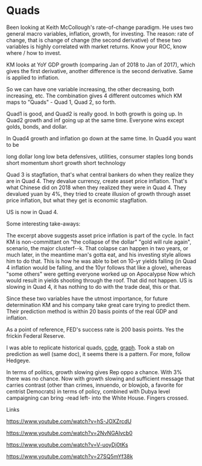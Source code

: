 # Quads

Been looking at Keith McCollough's rate-of-change paradigm. He uses
two general macro variables, inflation, growth, for investing. The
reason: rate of change, that is change of change (the second
derivative) of these two variables is highly correlated with market
returns. Know your ROC, know where / how to invest.

KM looks at YoY GDP growth (comparing Jan of 2018 to Jan of 2017),
which gives the first derivative, another difference is the second
derivative. Same is applied to inflation.

So we can have one variable increasing, the other decreasing, both
increasing, etc. The combination gives 4 different outcomes which KM
maps to "Quads" - Quad 1, Quad 2, so forth.

Quad1 is good, and Quad2 is really good. In both growth is going
up. In Quad2 growth and inf going up at the same time. Everyone wins
except golds, bonds, and dollar.

In Quad4 growth and inflation go down at the same time. In Quad4 you want to be

long dollar
long low beta defensives, utilities, consumer staples
long bonds
short momentum
short growth
short technology

Quad 3 is stagflation, that's what central bankers do when they
realize they are in Quad 4.  They devalue currency, create asset price
inflation.  That's what Chinese did on 2018 when they realized they
were in Quad 4. They devalued yuan by 4%, they tried to create
illusion of growth through asset price inflation, but what they get is
economic stagflation.

US is now in Quad 4. 

Some interesting take-aways:

The excerpt above suggests asset price inflation is part of the
cycle. In fact KM is non-committant on "the collapse of the dollar"
"gold will rule again", scenario, the major clusterf--k. That colapse
can happen in two years, or much later, in the meantime man's gotta
eat, and his investing style allows him to do that. This is how he was
able to bet on 10-yr yields falling (in Quad 4 inflation would be
falling, and the 10yr follows that like a glove), whereas "some
others" were getting everyone worked up on Apocalypse Now which would
result in yields shooting through the roof. That did not happen. US is
slowing in Quad 4, it has nothing to do with the trade deal, this or that.

Since these two variables have the utmost importance, for future
determination KM and his company take great care trying to predict
them. Their prediction method is within 20 basis points of the real
GDP and inflation.

As a point of reference, FED's success rate is 200 basis points. Yes
the frickin Federal Reserve.

I was able to replicate historical quads, [code](quads.md),
[graph](quads.png). Took a stab on prediction as well (same doc), it
seems there is a pattern. For more, follow Hedgeye.

In terms of politics, growth slowing gives Rep oppo a chance. With 3%
there was no chance. Now with growth slowing and sufficient message
that carries contrast (other than crimes, innuendo, or blowjob, a
favorite for centrist Democrats) in terms of policy, combined with
Dubya level campaigning can bring -read left- into the White
House. Fingers crossed.

Links

https://www.youtube.com/watch?v=hS-JOXZrcdU

https://www.youtube.com/watch?v=2NvNGAIvcb0

https://www.youtube.com/watch?v=V-uoyDj0tKs

https://www.youtube.com/watch?v=27SQ5mYf38k








